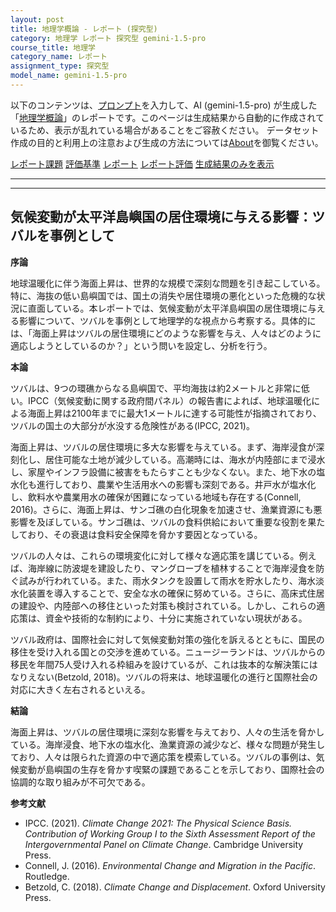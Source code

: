 ```yaml
---
layout: post
title: 地理学概論 - レポート (探究型)
category: 地理学 レポート 探究型 gemini-1.5-pro
course_title: 地理学
category_name: レポート
assignment_type: 探究型
model_name: gemini-1.5-pro
---
```


以下のコンテンツは、[プロンプト](http://127.0.0.1:8000/generated/地理学/gemini-1.5-pro/prompt_レポート-探究型.md)を入力して、AI (gemini-1.5-pro) が生成した「[地理学概論](/contents/地理学/)」のレポートです。このページは生成結果から自動的に作成されているため、表示が乱れている場合があることをご容赦ください。
データセット作成の目的と利用上の注意および生成の方法については[About](/About)を御覧ください。

[レポート課題](../レポート課題-探究型)
[評価基準](../評価基準-探究型)
[レポート](../レポート-探究型)
[レポート評価](../レポート評価-探究型)
[生成結果のみを表示](http://127.0.0.1:8000/generated/地理学/gemini-1.5-pro/レポート-探究型.md)
  

***
***
  
## 気候変動が太平洋島嶼国の居住環境に与える影響：ツバルを事例として

**序論**

地球温暖化に伴う海面上昇は、世界的な規模で深刻な問題を引き起こしている。特に、海抜の低い島嶼国では、国土の消失や居住環境の悪化といった危機的な状況に直面している。本レポートでは、気候変動が太平洋島嶼国の居住環境に与える影響について、ツバルを事例として地理学的な視点から考察する。具体的には、「海面上昇はツバルの居住環境にどのような影響を与え、人々はどのように適応しようとしているのか？」という問いを設定し、分析を行う。

**本論**

ツバルは、9つの環礁からなる島嶼国で、平均海抜は約2メートルと非常に低い。IPCC（気候変動に関する政府間パネル）の報告書によれば、地球温暖化による海面上昇は2100年までに最大1メートルに達する可能性が指摘されており、ツバルの国土の大部分が水没する危険性がある(IPCC, 2021)。

海面上昇は、ツバルの居住環境に多大な影響を与えている。まず、海岸浸食が深刻化し、居住可能な土地が減少している。高潮時には、海水が内陸部にまで浸水し、家屋やインフラ設備に被害をもたらすことも少なくない。また、地下水の塩水化も進行しており、農業や生活用水への影響も深刻である。井戸水が塩水化し、飲料水や農業用水の確保が困難になっている地域も存在する(Connell, 2016)。さらに、海面上昇は、サンゴ礁の白化現象を加速させ、漁業資源にも悪影響を及ぼしている。サンゴ礁は、ツバルの食料供給において重要な役割を果たしており、その衰退は食料安全保障を脅かす要因となっている。

ツバルの人々は、これらの環境変化に対して様々な適応策を講じている。例えば、海岸線に防波堤を建設したり、マングローブを植林することで海岸浸食を防ぐ試みが行われている。また、雨水タンクを設置して雨水を貯水したり、海水淡水化装置を導入することで、安全な水の確保に努めている。さらに、高床式住居の建設や、内陸部への移住といった対策も検討されている。しかし、これらの適応策は、資金や技術的な制約により、十分に実施されていない現状がある。

ツバル政府は、国際社会に対して気候変動対策の強化を訴えるとともに、国民の移住を受け入れる国との交渉を進めている。ニュージーランドは、ツバルからの移民を年間75人受け入れる枠組みを設けているが、これは抜本的な解決策にはなりえない(Betzold, 2018)。ツバルの将来は、地球温暖化の進行と国際社会の対応に大きく左右されるといえる。

**結論**

海面上昇は、ツバルの居住環境に深刻な影響を与えており、人々の生活を脅かしている。海岸浸食、地下水の塩水化、漁業資源の減少など、様々な問題が発生しており、人々は限られた資源の中で適応策を模索している。ツバルの事例は、気候変動が島嶼国の生存を脅かす喫緊の課題であることを示しており、国際社会の協調的な取り組みが不可欠である。

**参考文献**

* IPCC. (2021). *Climate Change 2021: The Physical Science Basis. Contribution of Working Group I to the Sixth Assessment Report of the Intergovernmental Panel on Climate Change*. Cambridge University Press.
* Connell, J. (2016). *Environmental Change and Migration in the Pacific*. Routledge.
* Betzold, C. (2018). *Climate Change and Displacement*. Oxford University Press.
